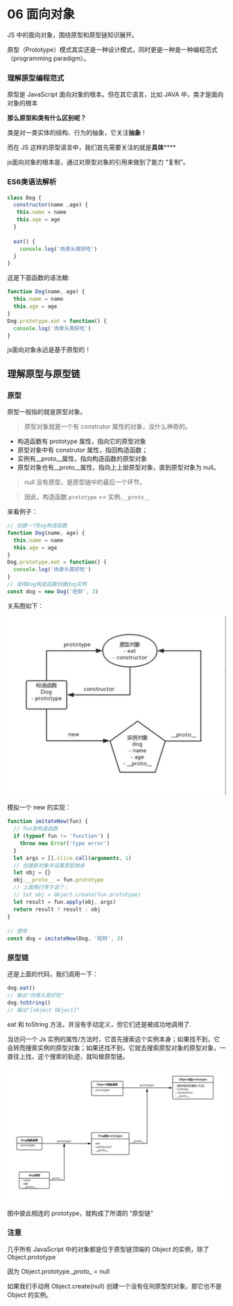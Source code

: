 # 06 面向对象

JS 中的面向对象，围绕原型和原型链知识展开。

原型（Prototype）模式其实还是一种设计模式，同时更是一种是一种编程范式（programming paradigm）。

### 理解原型编程范式

原型是 JavaScript 面向对象的根本。但在其它语言，比如 JAVA 中，类才是面向对象的根本

**那么原型和类有什么区别呢？**

类是对一类实体的结构、行为的抽象，它关注**抽象**！

而在 JS 这样的原型语言中，我们首先需要关注的就是**具体******

js面向对象的根本是，通过对原型对象的引用来做到了能力 “复制”。

### ES6类语法解析

```JavaScript
class Dog {
  constructor(name ,age) {
   this.name = name
   this.age = age
  }
  
  eat() {
    console.log('肉骨头真好吃')
  }
}
```
这是下面函数的语法糖:

```javascript
function Dog(name, age) {
  this.name = name
  this.age = age
}
Dog.prototype.eat = function() {
  console.log('肉骨头真好吃')
}
```

js面向对象永远是基于原型的！

## 理解原型与原型链

### 原型

原型一般指的就是原型对象。

> 原型对象就是一个有 construtor 属性的对象，没什么神奇的。

* 构造函数有 prototype 属性，指向它的原型对象
* 原型对象中有 construtor 属性，指回构造函数；
* 实例有__proto__属性，指向构造函数的原型对象
* 原型对象也有__proto__属性，指向上上层原型对象，直到原型对象为 null。

> null 没有原型，是原型链中的最后一个环节。

> 因此，构造函数.`prototype` == 实例.`__proto__`

来看例子：

```javascript
// 创建一个Dog构造函数
function Dog(name, age) {
  this.name = name
  this.age = age
}
Dog.prototype.eat = function() {
  console.log('肉骨头真好吃')
}
// 使用Dog构造函数创建dog实例
const dog = new Dog('旺财', 3)
```

关系图如下：

![0cb0a99061f9d74a30819fa1631ff0ff.png](./image/A43BCA29-3799-41D6-A2EC-6B69A3DDC4F9.png)

模拟一个 new 的实现：

```js
function imitateNew(fun) {
  // fun是构造函数
  if (typeof fun != 'function') {
    throw new Error('type error')
  }
  let args = [].slice.call(arguments, 1)
  // 创建新对象并设置原型继承
  let obj = {}
  obj.__proto__ = fun.prototype
  // 上面两行等于这个：
  // let obj = Object.create(fun.prototype)
  let result = fun.apply(obj, args)
  return result ? result : obj
}

// 使用
const dog = imitateNew(Dog, '旺财', 3)
```
### 原型链

还是上面的代码，我们调用一下：

```javascript
dog.eat()
// 输出"肉骨头真好吃"
dog.toString()
// 输出"[object Object]"
```

 eat 和 toString 方法，并没有手动定义，但它们还是被成功地调用了.
 
当访问一个 Js 实例的属性/方法时，它首先搜索这个实例本身；如果找不到，它会转而搜索实例的原型对象；如果还找不到，它就去搜索原型对象的原型对象，一直往上找，这个搜索的轨迹，就叫做原型链。

![99299eecf56a87d6bd679036a3431da8.png](./image/FEBB1465-6D89-48E4-8E66-4813C09335FC.png)

图中彼此相连的 prototype，就构成了所谓的 “原型链”

### 注意

几乎所有 JavaScript 中的对象都是位于原型链顶端的 Object 的实例，除了 Object.prototype

因为 Object.prototype.\__proto\__ = null

如果我们手动用 Object.create(null) 创建一个没有任何原型的对象，那它也不是 Object 的实例。
